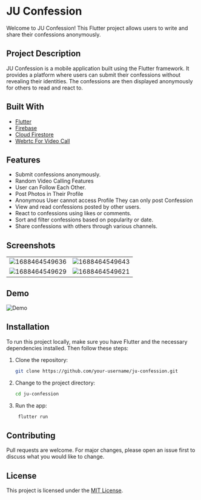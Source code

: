 # JU Confession

Welcome to JU Confession! This Flutter project allows users to write and share their confessions anonymously.

## Project Description

JU Confession is a mobile application built using the Flutter framework. It provides a platform where users can submit their confessions without revealing their identities. The confessions are then displayed anonymously for others to read and react to.
## Built With

- [Flutter](https://flutter.dev/)
- [Firebase](https://firebase.google.com/)
- [Cloud Firestore](https://firebase.google.com/docs/firestore)
- [Webrtc For Video Call](https://peerjs.com/)

## Features

- Submit confessions anonymously.
- Random Video Calling Features
- User can Follow Each Other.
- Post Photos in Their Profile
- Anonymous User cannot access Profile They can only post Confession
- View and read confessions posted by other users.
- React to confessions using likes or comments.
- Sort and filter confessions based on popularity or date.
- Share confessions with others through various channels.


## Screenshots

|   |   |
|---|---|
| ![1688464549636](https://github.com/Ayushpanditmoto/juconfession/assets/31253617/a6e225dc-432f-4bd8-84f5-61a5af9357a5) | ![1688464549643](https://github.com/Ayushpanditmoto/juconfession/assets/31253617/844464d0-dee0-4f02-849f-e5c15ca0e41e) |
| ![1688464549629](https://github.com/Ayushpanditmoto/juconfession/assets/31253617/84d8f7a1-3c34-434b-871f-817fdb241d30) | ![1688464549621](https://github.com/Ayushpanditmoto/juconfession/assets/31253617/cf363e45-8ce0-4a09-a4b4-3a129c0b9f30) |



## Demo

![Demo](https://user-images.githubusercontent.com/56132780/120933004-1cd52e80-c71a-11eb-8b0a-9b0b6b0c6b0a.gif)


## Installation

To run this project locally, make sure you have Flutter and the necessary dependencies installed. Then follow these steps:

1. Clone the repository:

   ```bash
   git clone https://github.com/your-username/ju-confession.git
   ```

2. Change to the project directory:

   ```bash
   cd ju-confession
   ```

3. Run the app:

   ```bash
    flutter run
   ```

## Contributing

Pull requests are welcome. For major changes, please open an issue first to discuss what you would like to change.

## License

This project is licensed under the [MIT License](https://choosealicense.com/licenses/mit/).
